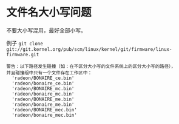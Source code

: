 # 文件名大小写问题

不要大小写混用，最好全部小写。

例子 `git clone git://git.kernel.org/pub/scm/linux/kernel/git/firmware/linux-firmware.git`

```
警告：以下路径发生碰撞（如：在不区分大小写的文件系统上的区分大小写的路径），
并且碰撞组中只有一个文件存在工作区中：
  'radeon/BONAIRE_ce.bin'
  'radeon/bonaire_ce.bin'
  'radeon/BONAIRE_mc.bin'
  'radeon/bonaire_mc.bin'
  'radeon/BONAIRE_me.bin'
  'radeon/bonaire_me.bin'
  'radeon/BONAIRE_mec.bin'
  'radeon/bonaire_mec.bin'
```
